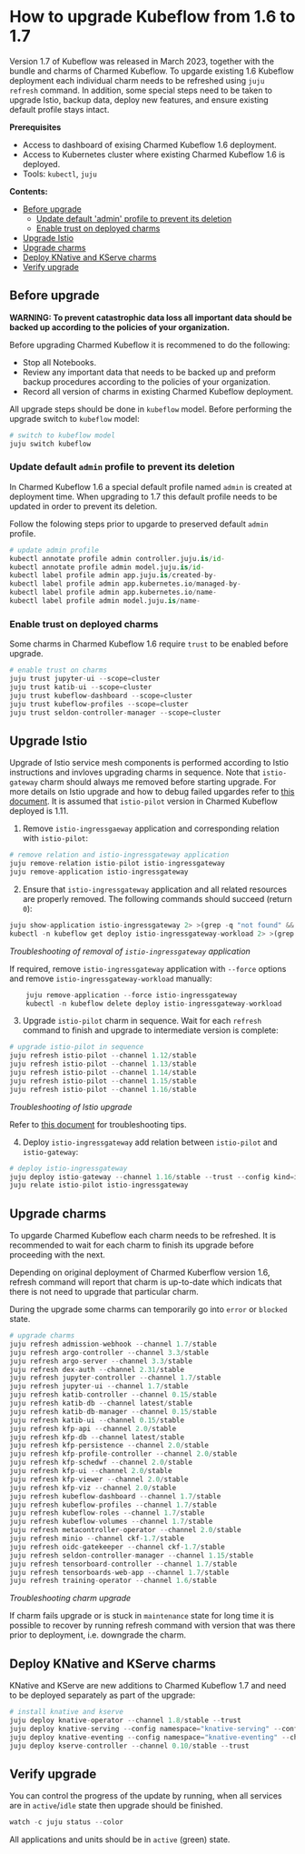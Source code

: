 
# How to upgrade Kubeflow from 1.6 to 1.7

Version 1.7 of Kubeflow was released in March 2023, together with the bundle and charms of Charmed Kubeflow.
To upgarde existing 1.6 Kubeflow deployment each individual charm needs to be refreshed using `juju refresh` command. In addition, some special steps need to be taken to upgrade Istio, backup data, deploy new features, and ensure existing default profile stays intact.

**Prerequisites**

- Access to dashboard of exising Charmed Kubeflow 1.6 deployment.
- Access to Kubernetes cluster where existing Charmed Kubeflow 1.6 is deployed.
- Tools: `kubectl`, `juju`

**Contents:**

- [Before upgrade](#before-upgrade)
  - [Update default 'admin' profile to prevent its deletion](Update-default-admin-profile-to-prevent-its-deletion)
  - [Enable trust on deployed charms](#enable-trust-on-deployed-charms)
- [Upgrade Istio](#upgrade-istio)
- [Upgrade charms](#upgrade-charms)
- [Deploy KNative and KServe charms](#deploy-knative-and-kserve-charms)
- [Verify upgrade](#verify-upgrade)


## Before upgrade

**WARNING: To prevent catastrophic data loss all important data should be backed up according to the policies of your organization.**

Before upgrading Charmed Kubeflow it is recommened to do the following:

- Stop all Notebooks.
- Review any important data that needs to be backed up and preform backup procedures according to the policies of your organization.
- Record all version of charms in existing Charmed Kubeflow deployment.

All upgrade steps should be done in `kubeflow` model. Before performing the upgrade switch to `kubeflow` model:



```python
# switch to kubeflow model
juju switch kubeflow
```

### Update default `admin` profile to prevent its deletion

In Charmed Kubeflow 1.6 a special default profile named `admin` is created at deployment time. When upgrading to 1.7 this default profile needs to be updated in order to prevent its deletion.

Follow the folowing steps prior to upgarde to preserved default `admin` profile.



```python
# update admin profile
kubectl annotate profile admin controller.juju.is/id-
kubectl annotate profile admin model.juju.is/id-
kubectl label profile admin app.juju.is/created-by-
kubectl label profile admin app.kubernetes.io/managed-by-
kubectl label profile admin app.kubernetes.io/name-
kubectl label profile admin model.juju.is/name-
```

### Enable trust on deployed charms

Some charms in Charmed Kubeflow 1.6 require `trust` to be enabled before upgrade.


```python
# enable trust on charms
juju trust jupyter-ui --scope=cluster
juju trust katib-ui --scope=cluster
juju trust kubeflow-dashboard --scope=cluster
juju trust kubeflow-profiles --scope=cluster
juju trust seldon-controller-manager --scope=cluster
```

## Upgrade Istio

Upgrade of Istio service mesh components is performed according to Istio instructions and invloves upgrading charms in sequence. Note that `istio-gateway` charm should always me removed before starting upgrade. For more details on Istio upgrade and how to debug failed upgardes refer to [this document](https://github.com/canonical/istio-operators/blob/main/charms/istio-pilot/README.md). It is assumed that `istio-pilot` version in Charmed Kubeflow deployed is 1.11.

1. Remove `istio-ingressgaeway` application and corresponding relation with `istio-pilot`:


```python
# remove relation and istio-ingressgateway application
juju remove-relation istio-pilot istio-ingressgateway
juju remove-application istio-ingressgateway
```

2. Ensure that `istio-ingressgateway` application and all related resources are properly removed. The following commands should succeed (return `0`):


```python
juju show-application istio-ingressgateway 2> >(grep -q "not found" && echo $?)
kubectl -n kubeflow get deploy istio-ingressgateway-workload 2> >(grep -q "NotFound" && echo $?)
```

*Troubleshooting of removal of `istio-ingressgateway` application*

If required, remove `istio-ingressgateway` application with `--force` options and remove `istio-ingressgateway-workload` manually:


```python
    juju remove-application --force istio-ingressgateway
    kubectl -n kubeflow delete deploy istio-ingressgateway-workload
```

3. Upgrade `istio-pilot` charm in sequence. Wait for each `refresh` command to finish and upgrade to intermediate version is complete:


```python
# upgrade istio-pilot in sequence
juju refresh istio-pilot --channel 1.12/stable
juju refresh istio-pilot --channel 1.13/stable
juju refresh istio-pilot --channel 1.14/stable
juju refresh istio-pilot --channel 1.15/stable
juju refresh istio-pilot --channel 1.16/stable
```

*Troubleshooting of Istio upgrade*

Refer to [this document](https://github.com/canonical/istio-operators/blob/main/charms/istio-pilot/README.md) for troubleshooting tips.

4. Deploy `istio-ingressgateway` add relation between `istio-pilot` and `istio-gateway`:


```python
# deploy istio-ingressgateway
juju deploy istio-gateway --channel 1.16/stable --trust --config kind=ingress istio-ingressgateway
juju relate istio-pilot istio-ingressgateway
```

## Upgrade charms

To upgarde Charmed Kubeflow each charm needs to be refreshed. It is recommended to wait for each charm to finish its upgrade before proceeding with the next.

Depending on original deployment of Charmed Kuberflow version 1.6, refresh command will report that charm is up-to-date which indicats that there is not need to upgrade that particular charm.

During the upgrade some charms can temporarily  go into `error` or `blocked` state. 



```python
# upgrade charms
juju refresh admission-webhook --channel 1.7/stable
juju refresh argo-controller --channel 3.3/stable
juju refresh argo-server --channel 3.3/stable
juju refresh dex-auth --channel 2.31/stable
juju refresh jupyter-controller --channel 1.7/stable
juju refresh jupyter-ui --channel 1.7/stable
juju refresh katib-controller --channel 0.15/stable
juju refresh katib-db --channel latest/stable
juju refresh katib-db-manager --channel 0.15/stable
juju refresh katib-ui --channel 0.15/stable
juju refresh kfp-api --channel 2.0/stable
juju refresh kfp-db --channel latest/stable
juju refresh kfp-persistence --channel 2.0/stable
juju refresh kfp-profile-controller --channel 2.0/stable
juju refresh kfp-schedwf --channel 2.0/stable
juju refresh kfp-ui --channel 2.0/stable
juju refresh kfp-viewer --channel 2.0/stable
juju refresh kfp-viz --channel 2.0/stable
juju refresh kubeflow-dashboard --channel 1.7/stable
juju refresh kubeflow-profiles --channel 1.7/stable
juju refresh kubeflow-roles --channel 1.7/stable
juju refresh kubeflow-volumes --channel 1.7/stable
juju refresh metacontroller-operator --channel 2.0/stable
juju refresh minio --channel ckf-1.7/stable
juju refresh oidc-gatekeeper --channel ckf-1.7/stable
juju refresh seldon-controller-manager --channel 1.15/stable
juju refresh tensorboard-controller --channel 1.7/stable
juju refresh tensorboards-web-app --channel 1.7/stable
juju refresh training-operator --channel 1.6/stable
```

*Troubleshooting charm upgrade*

If charm fails upgrade or is stuck in `maintenance` state for long time it is possible to recover by running refresh command with version that was there prior to deployment, i.e. downgrade the charm.

## Deploy KNative and KServe charms

KNative and KServe are new additions to Charmed Kubeflow 1.7 and need to be deployed separately as part of the upgrade:


```python
# install knative and kserve
juju deploy knative-operator --channel 1.8/stable --trust
juju deploy knative-serving --config namespace="knative-serving" --config istio.gateway.namespace=kubeflow --config istio.gateway.name=ingressgateway --channel 1.8/stable --trust
juju deploy knative-eventing --config namespace="knative-eventing" --channel 1.8/stable --trust
juju deploy kserve-controller --channel 0.10/stable --trust
```

## Verify upgrade

You can control the progress of the update by running, when all services are in `active`/`idle` state then upgrade should be finished.


```python
watch -c juju status --color
```

All applications and units should be in `active` (green) state.
